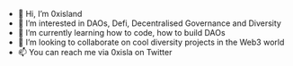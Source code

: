 - 👋 Hi, I’m 0xisland
- 👀 I’m interested in DAOs, Defi, Decentralised Governance and Diversity
- 🌱 I’m currently learning how to code, how to build DAOs 
- 💞️ I’m looking to collaborate on cool diversity projects in the Web3 world
- 📫 You can reach me via 0xisla on Twitter

<!---
0xisland/0xisland is a ✨ special ✨ repository because its `README.md` (this file) appears on your GitHub profile.
You can click the Preview link to take a look at your changes.
--->
